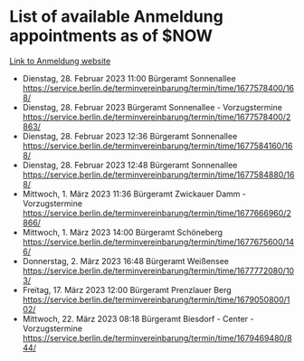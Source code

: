 # List of available Anmeldung appointments as of $NOW
[Link to Anmeldung website](https://service.berlin.de/terminvereinbarung/termin/tag.php?termin=1&anliegen[]=120686&dienstleisterlist=122210,122217,327316,122219,327312,122227,327314,122231,327346,122243,327348,122254,122252,329742,122260,329745,122262,329748,122271,327278,122273,327274,122277,327276,330436,122280,327294,122282,327290,122284,327292,122291,327270,122285,327266,122286,327264,122296,327268,150230,329760,122297,327286,122294,327284,122312,329763,122314,329775,122304,327330,122311,327334,122309,327332,317869,122281,327352,122279,329772,122283,122276,327324,122274,327326,122267,329766,122246,327318,122251,327320,122257,327322,122208,327298,122226,327300&herkunft=http%3A%2F%2Fservice.berlin.de%2Fdienstleistung%2F120686%2F)
- Dienstag, 28. Februar 2023 11:00 Bürgeramt Sonnenallee https://service.berlin.de/terminvereinbarung/termin/time/1677578400/168/
- Dienstag, 28. Februar 2023  Bürgeramt Sonnenallee - Vorzugstermine https://service.berlin.de/terminvereinbarung/termin/time/1677578400/2863/
- Dienstag, 28. Februar 2023 12:36 Bürgeramt Sonnenallee https://service.berlin.de/terminvereinbarung/termin/time/1677584160/168/
- Dienstag, 28. Februar 2023 12:48 Bürgeramt Sonnenallee https://service.berlin.de/terminvereinbarung/termin/time/1677584880/168/
- Mittwoch, 1. März 2023 11:36 Bürgeramt Zwickauer Damm - Vorzugstermine https://service.berlin.de/terminvereinbarung/termin/time/1677666960/2866/
- Mittwoch, 1. März 2023 14:00 Bürgeramt Schöneberg https://service.berlin.de/terminvereinbarung/termin/time/1677675600/146/
- Donnerstag, 2. März 2023 16:48 Bürgeramt Weißensee https://service.berlin.de/terminvereinbarung/termin/time/1677772080/103/
- Freitag, 17. März 2023 12:00 Bürgeramt Prenzlauer Berg https://service.berlin.de/terminvereinbarung/termin/time/1679050800/102/
- Mittwoch, 22. März 2023 08:18 Bürgeramt Biesdorf - Center - Vorzugstermine https://service.berlin.de/terminvereinbarung/termin/time/1679469480/844/
